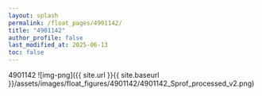 ```yaml
---
layout: splash
permalink: /float_pages/4901142/
title: "4901142"
author_profile: false
last_modified_at: 2025-06-13
toc: false
---
```

 
4901142
![img-png]({{ site.url }}{{ site.baseurl }}/assets/images/float_figures/4901142/4901142_Sprof_processed_v2.png)